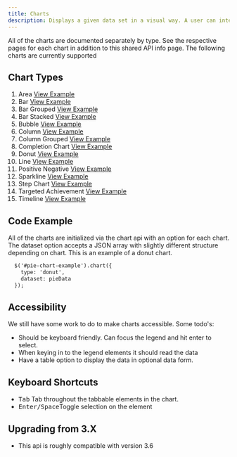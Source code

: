 ```yaml
---
title: Charts
description: Displays a given data set in a visual way. A user can interpret the data to gain insights. Best for showing data distributions, comparisons, or trends.
---
```


All of the charts are documented separately by type. See the respective pages for each chart in addition to this shared API info page. The following charts are currently supported

## Chart Types

1. Area [View Example]( ../area)
1. Bar [View Example]( ../bar)
1. Bar Grouped [View Example]( ../bar-grouped)
1. Bar Stacked [View Example]( ../bar-stacked)
1. Bubble [View Example]( ../bubble)
1. Column [View Example]( ../column)
1. Column Grouped [View Example]( ../column-grouped)
1. Completion Chart [View Example]( ../completion-chart)
1. Donut [View Example]( ../donut)
1. Line [View Example]( ../line)
1. Positive Negative [View Example]( ../positive-negative)
1. Sparkline [View Example]( ../sparkline)
1. Step Chart [View Example]( ../step-chart)
1. Targeted Achievement [View Example]( ../targeted-achievement)
1. Timeline [View Example]( ../timeline)

## Code Example

All of the charts are initialized via the chart api with an option for each chart. The dataset option accepts a JSON array with slightly different structure depending on chart. This is an example of a donut chart.

```html
  $('#pie-chart-example').chart({
    type: 'donut',
    dataset: pieData
  });
```

## Accessibility

We still have some work to do to make charts accessible. Some todo's:

- Should be keyboard friendly. Can focus the legend and hit enter to select.
- When keying in to the legend elements it should read the data
- Have a table option to display the data in optional data form.

## Keyboard Shortcuts

- <kbd>Tab</kbd> Tab throughout the tabbable elements in the chart.
- <kbd>Enter/Space</kbd>Toggle selection on the element

## Upgrading from 3.X

- This api is roughly compatible with version 3.6
